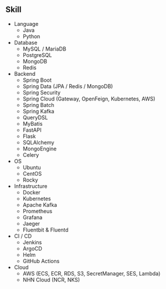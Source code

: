 ## Skill
- Language
  - Java
  - Python
- Database
  - MySQL / MariaDB
  - PostgreSQL
  - MongoDB
  - Redis
- Backend
  - Spring Boot
  - Spring Data (JPA / Redis / MongoDB)
  - Spring Security
  - Spring Cloud (Gateway, OpenFeign, Kubernetes, AWS)
  - Spring Batch
  - Spring Kafka
  - QueryDSL
  - MyBatis
  - FastAPI
  - Flask
  - SQLAlchemy
  - MongoEngine
  - Celery
- OS
  - Ubuntu
  - CentOS
  - Rocky
- Infrastructure
  - Docker
  - Kubernetes
  - Apache Kafka
  - Prometheus
  - Grafana
  - Jaeger
  - Fluentbit & Fluentd
- CI / CD
  - Jenkins
  - ArgoCD
  - Helm
  - GitHub Actions
- Cloud
  - AWS (ECS, ECR, RDS, S3, SecretManager, SES, Lambda)
  - NHN Cloud (NCR, NKS)
